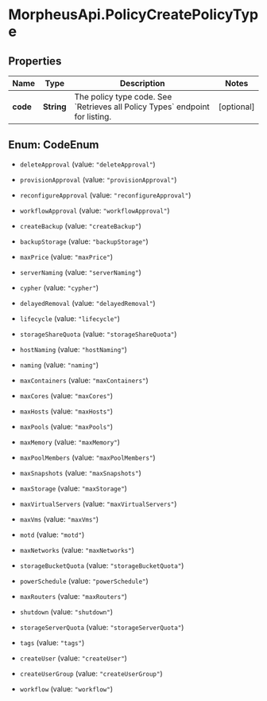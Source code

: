 # MorpheusApi.PolicyCreatePolicyType

## Properties

Name | Type | Description | Notes
------------ | ------------- | ------------- | -------------
**code** | **String** | The policy type code. See &#x60;Retrieves all Policy Types&#x60; endpoint for listing. | [optional] 



## Enum: CodeEnum


* `deleteApproval` (value: `"deleteApproval"`)

* `provisionApproval` (value: `"provisionApproval"`)

* `reconfigureApproval` (value: `"reconfigureApproval"`)

* `workflowApproval` (value: `"workflowApproval"`)

* `createBackup` (value: `"createBackup"`)

* `backupStorage` (value: `"backupStorage"`)

* `maxPrice` (value: `"maxPrice"`)

* `serverNaming` (value: `"serverNaming"`)

* `cypher` (value: `"cypher"`)

* `delayedRemoval` (value: `"delayedRemoval"`)

* `lifecycle` (value: `"lifecycle"`)

* `storageShareQuota` (value: `"storageShareQuota"`)

* `hostNaming` (value: `"hostNaming"`)

* `naming` (value: `"naming"`)

* `maxContainers` (value: `"maxContainers"`)

* `maxCores` (value: `"maxCores"`)

* `maxHosts` (value: `"maxHosts"`)

* `maxPools` (value: `"maxPools"`)

* `maxMemory` (value: `"maxMemory"`)

* `maxPoolMembers` (value: `"maxPoolMembers"`)

* `maxSnapshots` (value: `"maxSnapshots"`)

* `maxStorage` (value: `"maxStorage"`)

* `maxVirtualServers` (value: `"maxVirtualServers"`)

* `maxVms` (value: `"maxVms"`)

* `motd` (value: `"motd"`)

* `maxNetworks` (value: `"maxNetworks"`)

* `storageBucketQuota` (value: `"storageBucketQuota"`)

* `powerSchedule` (value: `"powerSchedule"`)

* `maxRouters` (value: `"maxRouters"`)

* `shutdown` (value: `"shutdown"`)

* `storageServerQuota` (value: `"storageServerQuota"`)

* `tags` (value: `"tags"`)

* `createUser` (value: `"createUser"`)

* `createUserGroup` (value: `"createUserGroup"`)

* `workflow` (value: `"workflow"`)




